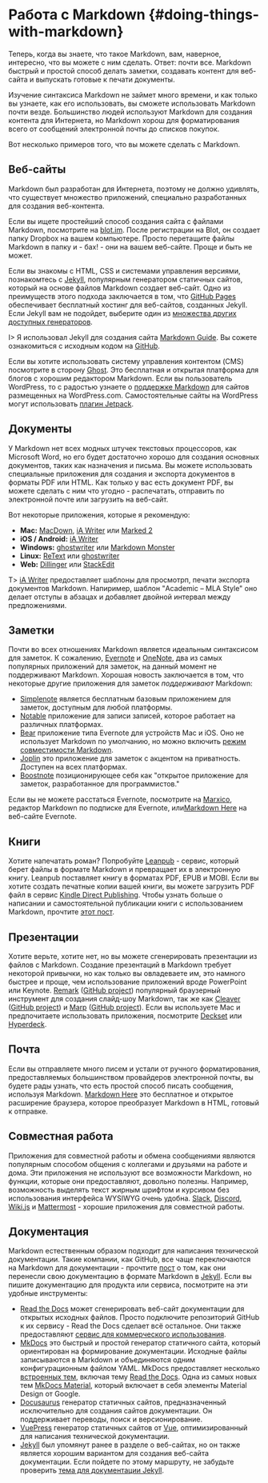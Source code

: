# Работа с Markdown {#doing-things-with-markdown}

Теперь, когда вы знаете, что такое Markdown, вам, наверное, интересно, что вы можете с ним сделать. Ответ: почти все. Markdown быстрый и простой способ делать заметки, создавать контент для веб-сайта и выпускать готовые к печати документы.

Изучение синтаксиса Markdown не займет много времени, и как только вы узнаете, как его использовать, вы сможете использовать Markdown почти везде. Большинство людей используют Markdown для создания контента для Интернета, но Markdown хорош для форматирования всего от сообщений электронной почты до списков покупок.

Вот несколько примеров того, что вы можете сделать с Markdown.

## Веб-сайты

Markdown был разработан для Интернета, поэтому не должно удивлять, что существует множество приложений, специально разработанных для создания веб-контента.

Если вы ищете простейший способ создания сайта с файлами Markdown, посмотрите на [blot.im](https://blot.im). После регистрации на Blot, он создает папку Dropbox на вашем компьютере. Просто перетащите файлы Markdown в папку и - бах! - они на вашем веб-сайте. Проще и быть не может.

Если вы знакомы с HTML, CSS и системами управления версиями, познакомтесь с [Jekyll](https://jekyllrb.com/), популярным генератором статичных сайтов, который на основе файлов Markdown создает веб-сайт. Одно из преимуществ этого подхода заключается в том, что [GitHub Pages](https://pages.github.com/) обеспечивает бесплатный хостинг для веб-сайтов, созданных Jekyll. Если Jekyll вам не подойдет, выберите один из [множества других доступных генераторов](https://www.staticgen.com/).

I> Я использовал Jekyll для создания сайта [Markdown Guide](https://www.markdownguide.org). Вы сожете ознакомиться с исходным кодом на [GitHub](https://github.com/mattcone/markdown-guide).

Если вы хотите использовать систему управления контентом (CMS) посмотрите в сторону [Ghost](https://ghost.org/). Это бесплатная и открытая платформа для блогов с хорошим редактором Markdown. Если вы пользователь WordPress, то с радостью узнаете о [поддержке Markdown](https://en.support.wordpress.com/markdown/) для сайтов размещенных на WordPress.com. Самостоятельные сайты на WordPress могут использовать [плагин Jetpack](https://jetpack.com/support/markdown/).

## Документы

У Markdown нет всех модных штучек текстовых процессоров, как Microsoft Word, но его будет достаточно хорошо для создания основных документов, таких как назначения и письма. Вы можете использовать специальные приложения для создания и экспорта документов в форматы PDF или HTML. Как только у вас есть документ PDF, вы можете сделать с ним что угодно - распечатать, отправить по электронной почте или загрузить на веб-сайт.

Вот некоторые приложения, которые я рекомендую:

- **Mac:** [MacDown](https://macdown.uranusjr.com/), [iA Writer](https://ia.net/writer/) или [Marked 2](https://marked2app.com/)
- **iOS / Android:** [iA Writer](https://ia.net/writer/)
- **Windows:** [ghostwriter](https://wereturtle.github.io/ghostwriter/) или [Markdown Monster](https://markdownmonster.west-wind.com/)
- **Linux:** [ReText](https://github.com/retext-project/retext) или [ghostwriter](https://wereturtle.github.io/ghostwriter/)
- **Web:** [Dillinger](https://dillinger.io) или [StackEdit](https://stackedit.io/)

T> [iA Writer](https://ia.net/writer/templates/) предоставляет шаблоны для просмотрп, печати экспорта документов Markdown. Напиример, шаблон "Academic – MLA Style" оно делает отступы в абзацах и добавляет двойной интервал между предложениями.

## Заметки

Почти во всех отношениях Markdown является идеальным синтаксисом для заметок. К сожалению, [Evernote](https://evernote.com/) и [OneNote](https://www.onenote.com/), два из самых популярных приложений для заметок, на данный момент не поддерживают Markdown. Хорошая новость заключается в том, что некоторые другие приложения для заметок *поддерживают*  Markdown:

- [Simplenote](https://simplenote.com/) является бесплатным базовым приложением для заметок, доступным для любой платформы.
- [Notable](https://notable.md) приложение для записи записей, которое работает на различных платформах.
- [Bear](https://bear.app/) приложение типа Evernote для устройств Mac и iOS. Оно не использует Markdown по умолчанию, но можно включить [режим совместимости Markdown](https://bear.app/faq/Markup%20:%20Markdown/Markdown%20compatibility%20mode/).
- [Joplin](https://joplinapp.org/) это приложение для заметок с акцентом на приватность. Доступен на всех платформах.
- [Boostnote](https://boostnote.io/) позиционирующее себя как "открытое приложение для заметок, разработанное для программистов."

Если вы не можете расстаться Evernote, посмотрите на [Marxico](https://marxi.co/), редактор Markdown по подписке для Evernote, или[Markdown Here](https://markdown-here.com/features.html#not-just-email) на веб-сайте Evernote.

## Книги

Хотите напечатать роман? Попробуйте [Leanpub](https://leanpub.com/) - сервис, который берет файлы в формате Markdown и превращает их в электронную книгу. Leanpub поставляет книгу в форматах PDF, EPUB и MOBI. Если вы хотите создать печатные копии вашей книги, вы можете загрузить PDF файл в сервис [Kindle Direct Publishing](https://kdp.amazon.com). Чтобы узнать больше о написании и самостоятельной публикации книги с использованием Markdown, прочтите [этот пост](https://medium.com/techspiration-ideas-making-it-happen/how-i-wrote-and-published-my-novel-using-only-open-source-tools-5cdfbd7c00ca).

## Презентации

Хотите верьте, хотите нет, но вы можете сгенерировать презентации из файлов с Markdown. Создание презентаций в Markdown требует некоторой привычки, но как только вы овладеваете им, это намного быстрее и проще, чем использование приложений вроде PowerPoint или Keynote. [Remark](https://remarkjs.com) ([GitHub project](https://github.com/gnab/remark)) популярный браузерный инструмент для создания слайд-шоу Markdown, так же как [Cleaver](https://jdan.github.io/cleaver/) ([GitHub project](https://github.com/jdan/cleaver)) и [Marp](https://marp.app/) ([GitHub project](https://github.com/marp-team/marp)). Если вы используете Мас и предпочитаете использовать приложения, посмотрите [Deckset](https://www.decksetapp.com/) или [Hyperdeck](https://hyperdeck.io/).

## Почта

Если вы отправляете много писем и устали от ручного форматирования, предоставляемых большинством провайдеров электронной почты, вы будете рады узнать, что есть простой способ писать сообщения, используя Markdown. [Markdown Here](https://markdown-here.com) это бесплатное и открытое расширение браузера, которое преобразует Markdown в HTML, готовый к отправке.

## Совместная работа

Приложения для совместной работы и обмена сообщениями являются популярным способом общения с коллегами и друзьями на работе и дома. Эти приложения не используют все возможности Markdown, но функции, которые они предоставляют, довольно полезны. Например, возможность выделять текст жирным шрифтом и курсивом без использования интерфейса WYSIWYG очень удобна. [Slack](https://slack.com), [Discord](https://discord.com), [Wiki.js](https://js.wiki) и [Mattermost](https://mattermost.com) - хорошие приложения для совместной работы.

## Документация

Markdown естественным образом подходит для написания технической документации. Такие компании, как GitHub, все чаще переключаются на Markdown для документации - прочтите [пост](https://github.com/blog/1939-how-github-uses-github-to-document-github) о том, как они перенесли свою документацию в формате Markdown в [Jekyll](https://jekyllrb.com/). Если вы пишите документацию для продукта или сервиса, посмотрите на эти удобные инструменты:

- [Read the Docs](https://readthedocs.org) может сгенерировать веб-сайт документации для открытых исходных файлов. Просто подключите репозиторий GitHub к их сервису - Read the Docs сделает всё остальное. Они также предоставляют [сервис для коммерческого использования](https://readthedocs.com/).
- [MkDocs](https://www.mkdocs.org/) это быстрый и простой генератор статичного сайта, который ориентирован на формирование документации. Исходные файлы записываются в Markdown и объединяются одним конфигурационным файлом YAML. MkDocs предоставляет несколько [встроенных тем](https://www.mkdocs.org/user-guide/styling-your-docs/), включая тему [Read the Docs](https://readthedocs.org/). Одна из самых новых тем [MkDocs Material](https://squidfunk.github.io/mkdocs-material/), который включает в себя элементы Material Design от Google.
- [Docusaurus](https://docusaurus.io/) генератор статичных сайтов, предназначенный исключительно для создания сайтов документации. Он поддерживает переводы, поиск и версионирование.
- [VuePress](https://vuepress.vuejs.org/) генератор статичных сайтов от [Vue](https://vuejs.org/), оптимизированный для написания технической документации.
- [Jekyll](https://jekyllrb.com/) был упомянут ранее в разделе о веб-сайтах, но он также является хорошим вариантом для создания веб-сайта документации. Если пойдете по этому маршруту, не забудьте проверить [тема для документации Jekyll](https://idratherbewriting.com/documentation-theme-jekyll/).
